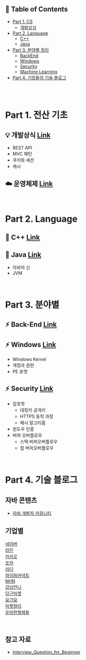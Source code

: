 ## :memo: Table of Contents
- [Part 1. CS](#part-1-전산-기초)
  - [개발상식]()
- [Part 2. Language](#part-2-language)
  - [C++]()
  - [Java](https://github.com/codenee/CS-Study/tree/main/Language/Java)
- [Part 3. 분야별 정리](#part-3-분야별)
  - [BackEnd]()
  - [Windows](https://github.com/codenee/CS-Study/tree/main/Windows)
  - [Security](https://github.com/codenee/CS-Study/tree/main/Security)
  - [Machine Learning]()
- [Part 4. 기업들의 기술 블로그](#part-4-기술-블로그)

</br>

</br>

<!--
  - [개발상식]()
  - [자료구조]()
  - [네트워크]()
  - [운영체제]()
  - [데이터베이스]()
  - [디자인패턴]()
  - [알고리즘]()
-->

# Part 1. 전산 기초

## :bulb: 개발상식 [Link](https://github.com/codenee/CS-Study/tree/main/CS/Development)
- REST API
- MVC 패턴
- 쿠키와 세션
- 캐시

## :cloud: 운영체제 [Link]()

</br>


# Part 2. Language
## :gem: C++ [Link]()
## :gem: Java [Link](https://github.com/codenee/CS-Study/tree/main/Language/Java)
- 자바의 신
- JVM

</br>

# Part 3. 분야별

## :zap: Back-End [Link]()
## :zap: Windows [Link](https://github.com/codenee/CS-Study/tree/main/Windows)
- Windows Kernel
- 계정과 권한
- PE 포맷
## :zap: Security [Link](https://github.com/codenee/CS-Study/tree/main/Security)
- 암호학
  - 대칭키 공개키
  - HTTPS 동작 과정
  - 해시 알고리즘
- 윈도우 인증
- 버퍼 오버플로우
  - 스택 버퍼오버플로우
  - 힙 버퍼오버플로우

</br>

# Part 4. 기술 블로그
## 자바 콘텐츠
- [자바 개발자 커뮤니티](https://www.surfit.io/explore/develop/java)
  
## 기업별
<a href="https://d2.naver.com/home" target="_blank"> 네이버 </a> </br>
<a href="https://techblog.lycorp.co.jp/ko" target="_blank"> 라인 </a> </br>
<a href="https://tech.kakao.com/blog/" target="_blank"> 카카오 </a></br>
<a href="https://tech.socarcorp.kr/" target="_blank"> 쏘카 </a> </br>
<a href="https://ridicorp.com/story-category/tech-blog/" target="_blank"> 리디 </a></br>
<a href="https://hyperconnect.github.io/" target="_blank"> 하이퍼커넥트 </a></br>
<a href="https://meetup.nhncloud.com/" target="_blank"> NHN </a></br>
<a href="https://blog.gangnamunni.com/blog/tech/" target="_blank"> 강남언니 </a></br>
<a href="https://medium.com/daangn" target="_blank"> 당근마켓 </a></br>
<a href="https://techblog.yogiyo.co.kr/" target="_blank"> 요기요 </a></br>
<a href="https://helloworld.kurly.com/" target="_blank"> 마켓컬리 </a></br>
<a href="https://techblog.woowahan.com/" target="_blank"> 우아한형제들 </a></br>


</br>

## 참고 자료
- [Interview_Question_for_Beginner](https://github.com/JaeYeopHan/Interview_Question_for_Beginner/tree/main)
